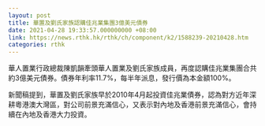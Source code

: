 ```yaml
---
layout: post
title: 華置及劉氏家族認購佳兆業集團3億美元債券
date: 2021-04-28 19:33:57.000000000 +08:00
link: https://news.rthk.hk/rthk/ch/component/k2/1588239-20210428.htm
categories: rthk
---
```


華人置業行政總裁陳凱韻牽頭華人置業及劉氏家族成員，再度認購佳兆業集團合共約3億美元債券。債券年利率11.7%，每半年派息，發行價為本金額100%。

新聞稿提到，華置及劉氏家族早於2010年4月起投資佳兆業債券，認為對方近年深耕粵港澳大灣區，對公司前景充滿信心，又表示對內地及香港前景充滿信心，會持續在內地及香港大力投資。
